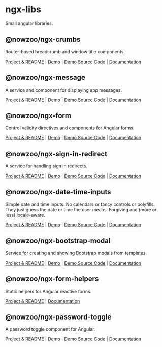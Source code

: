 # ngx-libs

Small angular libraries.

## @nowzoo/ngx-crumbs
Router-based breadcrumb and window title components.

[Project & README](https://github.com/nowzoo/ngx-libs/tree/master/projects/ngx-crumbs)
|
[Demo](https://nowzoo.github.io/ngx-libs/ngx-crumbs/)
|
[Demo Source Code](https://github.com/nowzoo/ngx-libs/tree/master/projects/ngx-crumbs-demo/src/app)
|
[Documentation](https://nowzoo.github.io/ngx-libs/ngx-crumbs/docs/)

## @nowzoo/ngx-message
A service and component for displaying app messages.

[Project & README](https://github.com/nowzoo/ngx-libs/tree/master/projects/ngx-message)
|
[Demo](https://nowzoo.github.io/ngx-libs/ngx-message/)
|
[Demo Source Code](https://github.com/nowzoo/ngx-libs/tree/master/projects/ngx-message-demo/src/app)
|
[Documentation](https://nowzoo.github.io/ngx-libs/ngx-message/docs/)

## @nowzoo/ngx-form

Control validity directives and components for Angular forms.

[Project & README](https://github.com/nowzoo/ngx-libs/tree/master/projects/ngx-form)
|
[Demo](https://nowzoo.github.io/ngx-libs/ngx-form/)
|
[Demo Source Code](https://github.com/nowzoo/ngx-libs/tree/master/projects/ngx-form-demo/src/app)
|
[Documentation](https://nowzoo.github.io/ngx-libs/ngx-form/docs/)


## @nowzoo/ngx-sign-in-redirect

A service for handling sign in redirects.

[Project & README](https://github.com/nowzoo/ngx-libs/tree/master/projects/ngx-sign-in-redirect)
|
[Demo](https://nowzoo.github.io/ngx-libs/ngx-sign-in-redirect/)
|
[Demo Source Code](https://github.com/nowzoo/ngx-libs/tree/master/projects/ngx-sign-in-redirect-demo/src/app)
|
[Documentation](https://nowzoo.github.io/ngx-libs/ngx-sign-in-redirect/docs/)

## @nowzoo/ngx-date-time-inputs

Simple date and time inputs. No calendars or fancy controls or polyfills. They just guess the date or time the user means. Forgiving and (more or less) locale-aware.

[Project & README](https://github.com/nowzoo/ngx-libs/tree/master/projects/ngx-date-time-inputs)
|
[Demo](https://nowzoo.github.io/ngx-libs/ngx-date-time-inputs/)
|
[Demo Source Code](https://github.com/nowzoo/ngx-libs/tree/master/projects/ngx-date-time-inputs-demo/src/app)
|
[Documentation](https://nowzoo.github.io/ngx-libs/ngx-date-time-inputs/docs/)

## @nowzoo/ngx-bootstrap-modal

Service for creating and showing Bootstrap modals from templates.

[Project & README](https://github.com/nowzoo/ngx-libs/tree/master/projects/ngx-bootstrap-modal)
|
[Demo](https://nowzoo.github.io/ngx-libs/ngx-bootstrap-modal/)
|
[Demo Source Code](https://github.com/nowzoo/ngx-libs/tree/master/projects/ngx-bootstrap-modal-demo/src/app)
|
[Documentation](https://nowzoo.github.io/ngx-libs/ngx-bootstrap-modal/docs/)

## @nowzoo/ngx-form-helpers

Static helpers for Angular reactive forms.

[Project & README](https://github.com/nowzoo/ngx-libs/tree/master/projects/ngx-form-helpers)
|
[Documentation](https://nowzoo.github.io/ngx-libs/ngx-form-helpers/docs/)

## @nowzoo/ngx-password-toggle

A password toggle component for Angular.

[Project & README](https://github.com/nowzoo/ngx-libs/tree/master/projects/ngx-password-toggle)
|
[Demo](https://nowzoo.github.io/ngx-libs/ngx-password-toggle/)
|
[Demo Source Code](https://github.com/nowzoo/ngx-libs/tree/master/projects/ngx-password-toggle-demo/src/app)
|
[Documentation](https://nowzoo.github.io/ngx-libs/ngx-password-toggle/docs/)
